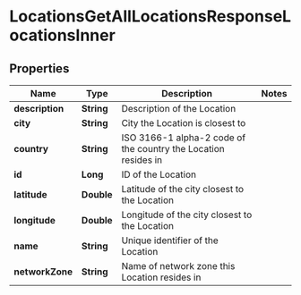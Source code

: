 

# LocationsGetAllLocationsResponseLocationsInner


## Properties

| Name | Type | Description | Notes |
|------------ | ------------- | ------------- | -------------|
|**description** | **String** | Description of the Location |  |
|**city** | **String** | City the Location is closest to |  |
|**country** | **String** | ISO 3166-1 alpha-2 code of the country the Location resides in |  |
|**id** | **Long** | ID of the Location |  |
|**latitude** | **Double** | Latitude of the city closest to the Location |  |
|**longitude** | **Double** | Longitude of the city closest to the Location |  |
|**name** | **String** | Unique identifier of the Location |  |
|**networkZone** | **String** | Name of network zone this Location resides in |  |



